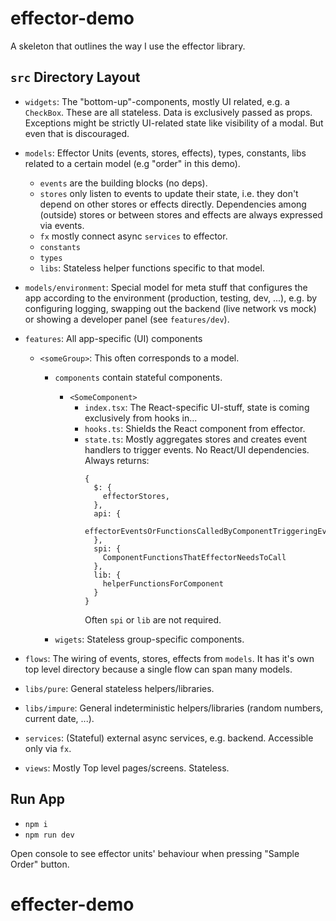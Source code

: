# effector-demo

A skeleton that outlines the way I use the effector library.

## `src` Directory Layout

- `widgets`: The "bottom-up"-components, mostly UI related, e.g. a `CheckBox`. These are all stateless.
  Data is exclusively passed as props. Exceptions might be strictly UI-related state like visibility of a modal.
  But even that is discouraged.
- `models`: Effector Units (events, stores, effects), types, constants, libs related to a certain model (e.g "order" in this demo).
  - `events` are the building blocks (no deps).
  - `stores` only listen to events to update their state, i.e. they don't depend on other stores or effects directly. Dependencies among (outside) stores or between stores and effects are always expressed via events.
  - `fx` mostly connect async `services` to effector.
  - `constants`
  - `types`
  - `libs`: Stateless helper functions specific to that model.
- `models/environment`: Special model for meta stuff that configures the app according to the environment (production, testing, dev, ...), e.g. by configuring logging, swapping out the backend (live network vs mock) or showing a developer panel (see `features/dev`).
- `features`: All app-specific (UI) components

  - `<someGroup>`: This often corresponds to a model.

    - `components` contain stateful components.

      - `<SomeComponent>`
        - `index.tsx`: The React-specific UI-stuff, state is coming exclusively from hooks in...
        - `hooks.ts`: Shields the React component from effector.
        - `state.ts`: Mostly aggregates stores and creates event handlers to trigger events. No React/UI dependencies. Always returns:
          ```
          {
            $: {
              effectorStores,
            },
            api: {
              effectorEventsOrFunctionsCalledByComponentTriggeringEvents
            },
            spi: {
              ComponentFunctionsThatEffectorNeedsToCall
            },
            lib: {
              helperFunctionsForComponent
            }
          }
          ```
          Often `spi` or `lib` are not required.

    - `wigets`: Stateless group-specific components.

- `flows`: The wiring of events, stores, effects from `models`. It has it's own top level directory because a single flow can span many models.
- `libs/pure`: General stateless helpers/libraries.
- `libs/impure`: General indeterministic helpers/libraries (random numbers, current date, ...).
- `services`: (Stateful) external async services, e.g. backend. Accessible only via `fx`.
- `views`: Mostly Top level pages/screens. Stateless.

## Run App

- `npm i`
- `npm run dev`

Open console to see effector units' behaviour when pressing "Sample Order" button.
# effecter-demo
